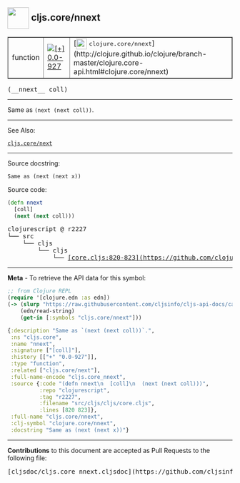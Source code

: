 ## <img width="48px" valign="middle" src="http://i.imgur.com/Hi20huC.png"> cljs.core/nnext

 <table border="1">
<tr>

<td>function</td>
<td><a href="https://github.com/cljsinfo/cljs-api-docs/tree/0.0-927"><img valign="middle" alt="[+] 0.0-927" src="https://img.shields.io/badge/+-0.0--927-lightgrey.svg"></a> </td>
<td>
[<img height="24px" valign="middle" src="http://i.imgur.com/1GjPKvB.png"> <samp>clojure.core/nnext</samp>](http://clojure.github.io/clojure/branch-master/clojure.core-api.html#clojure.core/nnext)
</td>
</tr>
</table>

 <samp>
(__nnext__ coll)<br>
</samp>

---

Same as `(next (next coll))`.

---


See Also:

[`cljs.core/next`](cljs.core_next.md)<br>

---

Source docstring:

```
Same as (next (next x))
```

Source code:

```clj
(defn nnext
  [coll]
  (next (next coll)))
```

 <pre>
clojurescript @ r2227
└── src
    └── cljs
        └── cljs
            └── <ins>[core.cljs:820-823](https://github.com/clojure/clojurescript/blob/r2227/src/cljs/cljs/core.cljs#L820-L823)</ins>
</pre>


---

__Meta__ - To retrieve the API data for this symbol:

```clj
;; from Clojure REPL
(require '[clojure.edn :as edn])
(-> (slurp "https://raw.githubusercontent.com/cljsinfo/cljs-api-docs/catalog/cljs-api.edn")
    (edn/read-string)
    (get-in [:symbols "cljs.core/nnext"]))
```

```clj
{:description "Same as `(next (next coll))`.",
 :ns "cljs.core",
 :name "nnext",
 :signature ["[coll]"],
 :history [["+" "0.0-927"]],
 :type "function",
 :related ["cljs.core/next"],
 :full-name-encode "cljs.core_nnext",
 :source {:code "(defn nnext\n  [coll]\n  (next (next coll)))",
          :repo "clojurescript",
          :tag "r2227",
          :filename "src/cljs/cljs/core.cljs",
          :lines [820 823]},
 :full-name "cljs.core/nnext",
 :clj-symbol "clojure.core/nnext",
 :docstring "Same as (next (next x))"}

```

---

__Contributions__ to this document are accepted as Pull Requests to the following file:

 <pre>
[cljsdoc/cljs.core_nnext.cljsdoc](https://github.com/cljsinfo/cljs-api-docs/blob/master/cljsdoc/cljs.core_nnext.cljsdoc)
</pre>


